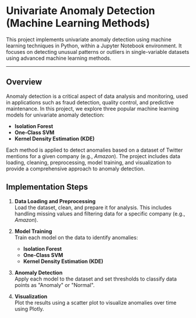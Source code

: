 # Univariate Anomaly Detection (Machine Learning Methods)

This project implements univariate anomaly detection using machine learning techniques in Python, within a Jupyter Notebook environment. It focuses on detecting unusual patterns or outliers in single-variable datasets using advanced machine learning methods.

---

## Overview

Anomaly detection is a critical aspect of data analysis and monitoring, used in applications such as fraud detection, quality control, and predictive maintenance. In this project, we explore three popular machine learning models for univariate anomaly detection:

- **Isolation Forest**
- **One-Class SVM**
- **Kernel Density Estimation (KDE)**

Each method is applied to detect anomalies based on a dataset of Twitter mentions for a given company (e.g., *Amazon*). The project includes data loading, cleaning, preprocessing, model training, and visualization to provide a comprehensive approach to anomaly detection.

## Implementation Steps

1. **Data Loading and Preprocessing**  
   Load the dataset, clean, and prepare it for analysis. This includes handling missing values and filtering data for a specific company (e.g., *Amazon*).

2. **Model Training**  
   Train each model on the data to identify anomalies:
   - **Isolation Forest**
   - **One-Class SVM**
   - **Kernel Density Estimation (KDE)**

3. **Anomaly Detection**  
   Apply each model to the dataset and set thresholds to classify data points as "Anomaly" or "Normal".

4. **Visualization**  
   Plot the results using a scatter plot to visualize anomalies over time using Plotly.

